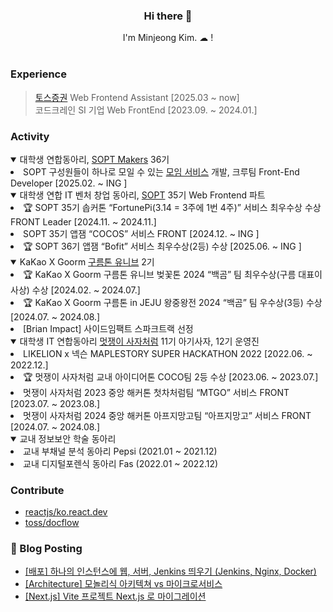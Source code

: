 <div align=center>
  <h3>Hi there 👋 </h3>
I'm Minjeong Kim. ☁ !
<br><br>
</div>


### Experience

> <a href='https://tossinvest.com/'>토스증권</a> Web Frontend Assistant [2025.03 ~ now] </br >
> 코드크레인 SI 기업 Web FrontEnd [2023.09. ~ 2024.01.]


### Activity

<details open>
  <summary>
    대학생 연합동아리, <a href='https://github.com/sopt-makers'>SOPT Makers</a> 36기
  </summary>
    <li>SOPT 구성원들이 하나로 모일 수 있는 <a href='https://github.com/sopt-makers/sopt-crew-frontend'>모임 서비스</a> 개발, 크루팀 Front-End Developer [2025.02. ~ ING ] </li>

</details>

<details open>
  <summary>
    대학생 연합 IT 벤처 창업 동아리, <a href='https://sopt.org/'>SOPT</a> 35기 Web Frontend 파트
  </summary>
    <li> 🏆 SOPT 35기 솝커톤  “FortunePi(3.14 = 3주에 1번 4주)” 서비스 최우수상 수상 FRONT Leader [2024.11. ~ 2024.11.] </li>
    <li> SOPT 35기 앱잼  “COCOS” 서비스 FRONT [2024.12. ~ ING ] </li>
    <li> 🏆 SOPT 36기 앱잼  “Bofit” 서비스 최우수상(2등)  수상 [2025.06. ~ ING ] </li>
</details>

<details open>
  <summary>
    KaKao X Goorm <a href='https://9oormthon.university'>구름톤 유니브</a> 2기
  </summary>
    <li>🏆 KaKao X Goorm 구름톤 유니브 벚꽃톤 2024  “백곰” 팀 최우수상(구름 대표이사상) 수상 [2024.02. ~ 2024.07.]</li>
    <li>🏆 KaKao X Goorm 구름톤 in JEJU 왕중왕전 2024  “백곰” 팀 우수상(3등) 수상 [2024.07. ~ 2024.08.]</li>
    <li>[Brian Impact] 사이드임팩트 스파크트랙 선정</li>
</details>

<details open>
  <summary>
    대학생 IT 연합동아리 <a href='https://likelion.university'>멋쟁이 사자처럼</a> 11기 아기사자, 12기 운영진
  </summary>
      <li>LIKELION x 넥슨 MAPLESTORY SUPER HACKATHON 2022 [2022.06. ~ 2022.12.]</li>
      <li>🏆 멋쟁이 사자처럼 교내 아이디어톤 COCO팀 2등 수상 [2023.06. ~ 2023.07.]</li>
      <li>멋쟁이 사자처럼 2023 중앙 해커톤 첫차처럼팀 “MTGO” 서비스 FRONT [2023.07. ~ 2023.08.]</li>
      <li>멋쟁이 사자처럼 2024 중앙 해커톤 아프지망고팀 “아프지망고” 서비스 FRONT [2024.07. ~ 2024.08.]</li>
</details>

<details open>
  <summary>
    교내 정보보안 학술 동아리 
  </summary>
    <li> 교내 부채널 분석 동아리 Pepsi (2021.01 ~ 2021.12)</li>
   <li> 교내 디지털포렌식 동아리 Fas (2022.01 ~ 2022.12)</li>
</details>

### Contribute

- [reactjs/ko.react.dev](https://github.com/reactjs/ko.react.dev/pull/1244)
- [toss/docflow](https://github.com/toss/docflow/pull/2)

### 🌱 Blog Posting

- [[배포] 하나의 인스턴스에 웹, 서버, Jenkins 띄우기 (Jenkins, Nginx, Docker)](https://orange-mj.tistory.com/54)
- [[Architecture] 모놀리식 아키텍쳐 vs 마이크로서비스](https://orange-mj.tistory.com/53)
- [[Next.js] Vite 프로젝트 Next.js 로 마이그레이션](https://orange-mj.tistory.com/48)

